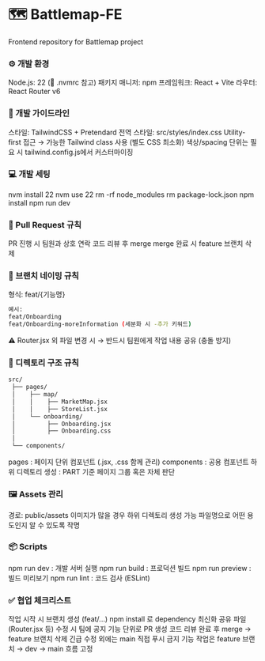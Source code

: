 # 🗺️ Battlemap-FE

Frontend repository for Battlemap project

### ⚙️ 개발 환경
Node.js: 22 (📌 .nvmrc 참고)
패키지 매니저: npm
프레임워크: React + Vite
라우터: React Router v6

### 🎨 개발 가이드라인
스타일: TailwindCSS + Pretendard
전역 스타일: src/styles/index.css
Utility-first 접근 → 가능한 Tailwind class 사용 (별도 CSS 최소화)
색상/spacing 단위는 필요 시 tailwind.config.js에서 커스터마이징

### 💻 개발 세팅
nvm install 22
nvm use 22 
rm -rf node_modules
rm package-lock.json
npm install
npm run dev


### 🔹 Pull Request 규칙
PR 진행 시 팀원과 상호 연락
코드 리뷰 후 merge
merge 완료 시 feature 브랜치 삭제

### 🔹 브랜치 네이밍 규칙
형식: feat/{기능명}

```bash
예시:
feat/Onboarding
feat/Onboarding-moreInformation (세분화 시 -추가 키워드)
```

⚠️ Router.jsx 외 파일 변경 시 → 반드시 팀원에게 작업 내용 공유 (충돌 방지)

### 📂 디렉토리 구조 규칙
```bash
src/
 ├── pages/
 │    ├── map/
 │    │    ├── MarketMap.jsx
 │    │    ├── StoreList.jsx
 │    └── onboarding/
 │         ├── Onboarding.jsx
 │         ├── Onboarding.css
 │
 └── components/
```

pages : 페이지 단위 컴포넌트 (.jsx, .css 함께 관리)
components : 공용 컴포넌트
하위 디렉토리 생성 : PART 기준 페이지 그룹 혹은 자체 판단

### 🖼️ Assets 관리
경로: public/assets
이미지가 많을 경우 하위 디렉토리 생성 가능
파일명으로 어떤 용도인지 알 수 있도록 작명

### 📦 Scripts
npm run dev : 개발 서버 실행
npm run build : 프로덕션 빌드
npm run preview : 빌드 미리보기
npm run lint : 코드 검사 (ESLint)

### ✅ 협업 체크리스트
 작업 시작 시 브랜치 생성 (feat/...)
 npm install 로 dependency 최신화
 공유 파일(Router.jsx 등) 수정 시 팀에 공지
 기능 단위로 PR 생성
 코드 리뷰 완료 후 merge → feature 브랜치 삭제
 긴급 수정 외에는 main 직접 푸시 금지
 기능 작업은 feature 브랜치 → dev → main 흐름 고정
